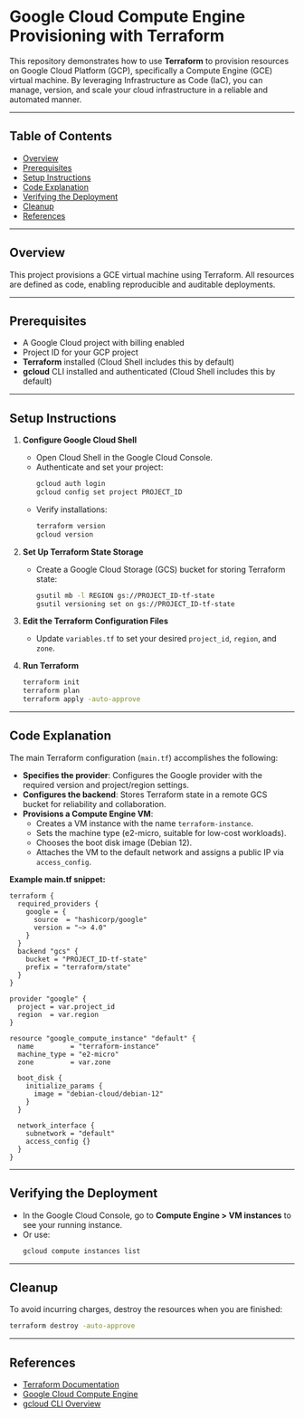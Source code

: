 # Google Cloud Compute Engine Provisioning with Terraform

This repository demonstrates how to use **Terraform** to provision resources on Google Cloud Platform (GCP), specifically a Compute Engine (GCE) virtual machine. By leveraging Infrastructure as Code (IaC), you can manage, version, and scale your cloud infrastructure in a reliable and automated manner.

---

## Table of Contents

- [Overview](#overview)
- [Prerequisites](#prerequisites)
- [Setup Instructions](#setup-instructions)
- [Code Explanation](#code-explanation)
- [Verifying the Deployment](#verifying-the-deployment)
- [Cleanup](#cleanup)
- [References](#references)

---

## Overview

This project provisions a GCE virtual machine using Terraform. All resources are defined as code, enabling reproducible and auditable deployments.

---

## Prerequisites

- A Google Cloud project with billing enabled
- Project ID for your GCP project
- **Terraform** installed (Cloud Shell includes this by default)
- **gcloud** CLI installed and authenticated (Cloud Shell includes this by default)

---

## Setup Instructions

1. **Configure Google Cloud Shell**
   - Open Cloud Shell in the Google Cloud Console.
   - Authenticate and set your project:
     ```sh
     gcloud auth login
     gcloud config set project PROJECT_ID
     ```
   - Verify installations:
     ```sh
     terraform version
     gcloud version
     ```

2. **Set Up Terraform State Storage**
   - Create a Google Cloud Storage (GCS) bucket for storing Terraform state:
     ```sh
     gsutil mb -l REGION gs://PROJECT_ID-tf-state
     gsutil versioning set on gs://PROJECT_ID-tf-state
     ```

3. **Edit the Terraform Configuration Files**
   - Update `variables.tf` to set your desired `project_id`, `region`, and `zone`.

4. **Run Terraform**
   ```sh
   terraform init
   terraform plan
   terraform apply -auto-approve
   ```

---

## Code Explanation

The main Terraform configuration (`main.tf`) accomplishes the following:

- **Specifies the provider**: Configures the Google provider with the required version and project/region settings.
- **Configures the backend**: Stores Terraform state in a remote GCS bucket for reliability and collaboration.
- **Provisions a Compute Engine VM**: 
  - Creates a VM instance with the name `terraform-instance`.
  - Sets the machine type (e2-micro, suitable for low-cost workloads).
  - Chooses the boot disk image (Debian 12).
  - Attaches the VM to the default network and assigns a public IP via `access_config`.

**Example main.tf snippet:**
```hcl
terraform {
  required_providers {
    google = {
      source  = "hashicorp/google"
      version = "~> 4.0"
    }
  }
  backend "gcs" {
    bucket = "PROJECT_ID-tf-state"
    prefix = "terraform/state"
  }
}

provider "google" {
  project = var.project_id
  region  = var.region
}

resource "google_compute_instance" "default" {
  name         = "terraform-instance"
  machine_type = "e2-micro"
  zone         = var.zone

  boot_disk {
    initialize_params {
      image = "debian-cloud/debian-12"
    }
  }

  network_interface {
    subnetwork = "default"
    access_config {}
  }
}
```
---

## Verifying the Deployment

- In the Google Cloud Console, go to **Compute Engine > VM instances** to see your running instance.
- Or use:
  ```sh
  gcloud compute instances list
  ```

---

## Cleanup

To avoid incurring charges, destroy the resources when you are finished:
```sh
terraform destroy -auto-approve
```

---

## References

- [Terraform Documentation](https://www.terraform.io/docs/)
- [Google Cloud Compute Engine](https://cloud.google.com/compute/docs/)
- [gcloud CLI Overview](https://cloud.google.com/sdk/gcloud)
